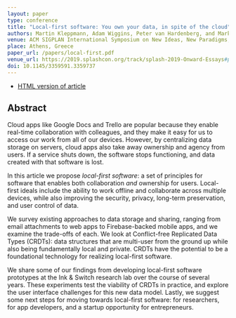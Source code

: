 ```yaml
---
layout: paper
type: conference
title: "Local-first software: You own your data, in spite of the cloud"
authors: Martin Kleppmann, Adam Wiggins, Peter van Hardenberg, and Mark McGranaghan
venue: ACM SIGPLAN International Symposium on New Ideas, New Paradigms, and Reflections on Programming and Software (Onward! ’19)
place: Athens, Greece
paper_url: /papers/local-first.pdf
venue_url: https://2019.splashcon.org/track/splash-2019-Onward-Essays#program
doi: 10.1145/3359591.3359737
---
```


* [HTML version of article](https://www.inkandswitch.com/local-first.html)


Abstract
--------

Cloud apps like Google Docs and Trello are popular because they enable real-time collaboration with
colleagues, and they make it easy for us to access our work from all of our devices. However, by
centralizing data storage on servers, cloud apps also take away ownership and agency from users. If
a service shuts down, the software stops functioning, and data created with that software is lost.

In this article we propose *local-first software*: a set of principles for software that enables
both collaboration *and* ownership for users. Local-first ideals include the ability to work offline
and collaborate across multiple devices, while also improving the security, privacy, long-term
preservation, and user control of data.

We survey existing approaches to data storage and sharing, ranging from email attachments to web
apps to Firebase-backed mobile apps, and we examine the trade-offs of each. We look at Conflict-free
Replicated Data Types (CRDTs): data structures that are multi-user from the ground up while also
being fundamentally local and private. CRDTs have the potential to be a foundational technology for
realizing local-first software.

We share some of our findings from developing local-first software prototypes at the
Ink&nbsp;&amp;&nbsp;Switch research lab over the course of several years. These experiments test the
viability of CRDTs in practice, and explore the user interface challenges for this new data model.
Lastly, we suggest some next steps for moving towards local-first software: for researchers, for app
developers, and a startup opportunity for entrepreneurs.
